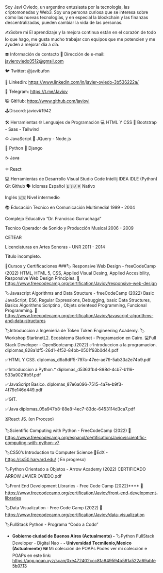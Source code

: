 Soy Javi Oviedo, un argentino entusiasta por la tecnología, las criptomonedas y Web3. Soy una persona curiosa que se interesa sobre cómo las nuevas tecnologías, y en especial la blockchain y las finanzas descentralizadas, pueden cambiar la vida de las personas.

✍️Sobre mí
El aprendizaje y la mejora continua están en el corazón de todo lo que hago, me gusta mucho trabajar con equipos que me potencien y me ayuden a mejorar día a día.

☎️ Información de contacto
📧 Dirección de e-mail: javieroviedo0512@gmail.com

🐦 Twitter: @javibufon

🔗 Linkedin: https://www.linkedin.com/in/javier-oviedo-3b536222a/

📲 Telegram: https://t.me/Javiov

😺 GitHub: https://www.github.com/javiovi

🕹️Discord: javiov#1942


🛠 Herramientas
🌐 Lenguajes de Programación
💻 HTML Y CSS 📙 Bootstrap - Saas - Tailwind

⚙️ JavaScript 📙 JQuery - Node.js

🐍 Python 📙 Django

☕ Java

⚛️ React

💻 Herramientas de Desarrollo
Visual Studio Code
Intellij IDEA
IDLE (Python)
Git
Github
🗣 Idiomas
Español 🇪🇸🇦🇷
Nativo

Inglés 🇺🇸
Nivel intermedio

📚 Educación
Tecnico en Comunicación Multimedial
1999 - 2004

Complejo Educativo “Dr. Francisco Gurruchaga”

Tecnico Operador de Sonido y Producción Musical
2006 - 2009

CETEAR

Licenciaturas en Artes Sonoras - UNR
2011 - 2014

Titulo incompleto.

🏅Cursos y Certificaciones
###🏷️ Responsive Web Design - freeCodeCamp (2022) HTML, HTML 5, CSS, Applied Visual Desing, Applied Accesibility, Responsive Web Design Principles. 🏅https://www.freecodecamp.org/certification/Javiov/responsive-web-design

🏷️Javascript Algorithms and Data Structure - freeCodeCamp (2022)
Basic JavaScript, ES6, Regular Expressions, Debugging, basic Data Structures, Basics Algorithms Scriptino , Objets orientesd Programming, Funcional Programming. 🏅 https://www.freecodecamp.org/certification/Javiov/javascript-algorithms-and-data-structures

🏷️Introduccion a Ingenieria de Token
   Token Engineering Academy.
🏷️Workshop StarknetL2.
   Ecosistema Starknet - Programacion en Cairo.
💻Full Stack Developer - OpenBootcamp.(2022)
✅Introduccion a la programacion. diplomas_828a1df5-26d1-4f52-84bb-0501f93b0d44.pdf

✅HTML Y CSS. diplomas_d9a8dff5-797a-47ee-ae79-5ab33a2e74b9.pdf

✅Introduccion a Python.* diplomas_d5363fb4-898d-4cb7-b116-533a9021fb5f.pdf

✅JavaScript Basico. diplomas_87e6a096-7515-4a7e-b9f3-4f79e146d449.pdf

✅GIT.

✅Java diplomas_05a947b8-88e8-4ec7-83dc-6453114d3ca7.pdf

⏳React JS. (en Proceso)

🏷️Scientific Computing with Python - FreeCodeCamp (2022)
🏅https://www.freecodecamp.org/espanol/certification/Javiov/scientific-computing-with-python-v7

🏷️CS50’s Introduction to Computer Science
📁EdX - https://cs50.harvard.edu/ ( En progreso)

🏷️Python Orientado a Objetos - Arrow Academy (2022)
CERTIFICADO ARROW JAVIER OVIEDO.pdf

🏷️Front End Development Libraries - Free Code Camp (2022)****
🏅https://www.freecodecamp.org/certification/Javiov/front-end-development-libraries

🏷️Data Visualization - Free Code Camp (2022)
🏅https://www.freecodecamp.org/certification/Javiov/data-visualization

🏷️FullStack Python - Programa “Codo a Codo”
  -  **Gobierno ciudad de Buenos Aires (Actualmente) -**
🏷️Python FullStack Developer - Digital Nao -
  **- Universidad Tecmilenio,Mexico (Actualmente)**
🖼️ Mi colección de POAPs
Podés ver mi colección e POAPs en este link: https://app.poap.xyz/scan/0xe472402ccc81a849594b591a522a69abfe5b0713

